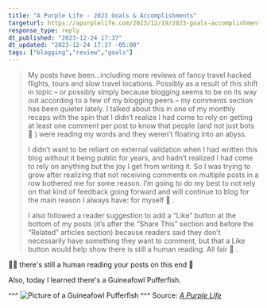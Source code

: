 ```yaml
---
title: "A Purple Life - 2023 Goals & Accomplishments"
targeturl: https://apurplelife.com/2023/12/19/2023-goals-accomplishments/
response_type: reply
dt_published: "2023-12-24 17:37"
dt_updated: "2023-12-24 17:37 -05:00"
tags: ["blogging","review","goals"]
---
```


> My posts have been...including more reviews of fancy travel hacked flights, tours and slow travel locations. Possibly as a result of this shift in topic – or possibly simply because blogging seems to be on its way out according to a few of my blogging peers – my comments section has been quieter lately. I talked about this in one of my monthly recaps with the spin that I didn’t realize I had come to rely on getting at least one comment per post to know that people (and not just bots 🙂 ) were reading my words and they weren’t floating into an abyss.
>  
> I didn’t want to be reliant on external validation when I had written this blog without it being public for years, and hadn’t realized I had come to rely on anything but the joy I get from writing it. So I was trying to grow after realizing that not receiving comments on multiple posts in a row bothered me for some reason. I’m going to do my best to not rely on that kind of feedback going forward and will continue to blog for the main reason I always have: for myself 🙂 .
>  
> I also followed a reader suggestion to add a “Like” button at the bottom of my posts (it’s after the “Share This” section and before the “Related” articles section) because readers said they don’t necessarily have something they want to comment, but that a Like button would help show there is still a human reading. All fair 🙂 .


:raising_hand_man: there's still a human reading your posts on this end :slightly_smiling_face:

Also, today I learned there's a Guineafowl Pufferfish.

^^^
![Picture of a Guineafowl Pufferfish](https://apurplelife.com/wp-content/uploads/2023/12/GFPuffer-copy.png)
^^^ Source: *[A Purple Life](https://apurplelife.com/)*
